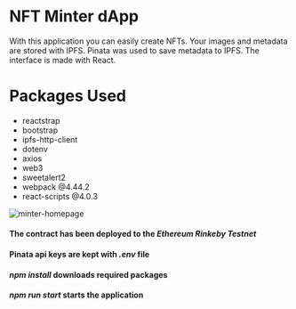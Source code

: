 # NFT Minter dApp

With this application you can easily create NFTs. Your images and metadata are stored with IPFS. Pinata was used to save metadata to IPFS. The interface is made with React.

# Packages Used

- reactstrap
- bootstrap
- ipfs-http-client
- dotenv
- axios
- web3
- sweetalert2
- webpack @4.44.2
- react-scripts @4.0.3

![minter-homepage](https://imgyukle.com/f/2022/01/12/ojIS8e.png)

#### The contract has been deployed to the *Ethereum Rinkeby Testnet*
#### Pinata api keys are kept with *.env* file
#### *npm install* downloads required packages
#### *npm run start* starts the application
